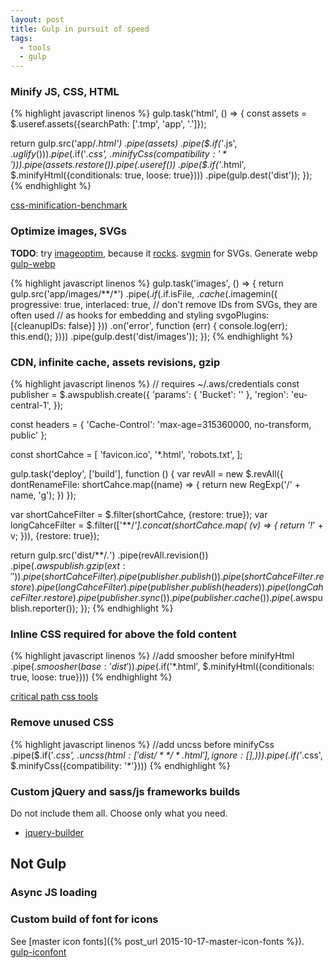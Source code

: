 ```yaml
---
layout: post
title: Gulp in pursuit of speed
tags:
  - tools
  - gulp
---
```


### Minify JS, CSS, HTML

{% highlight javascript linenos %}
gulp.task('html', () => {
  const assets = $.useref.assets({searchPath: ['.tmp', 'app', '.']});

  return gulp.src('app/*.html')
    .pipe(assets)
    .pipe($.if('*.js', $.uglify()))
    .pipe($.if('*.css', $.minifyCss({compatibility: '*'})))
    .pipe(assets.restore())
    .pipe($.useref())
    .pipe($.if('*.html', $.minifyHtml({conditionals: true, loose: true})))
    .pipe(gulp.dest('dist'));
});
{% endhighlight %}

[css-minification-benchmark](http://goalsmashers.github.io/css-minification-benchmark/)


### Optimize images, SVGs

**TODO**: try [imageoptim](https://www.npmjs.com/package/gulp-imageoptim), because it [rocks](https://jamiemason.github.io/ImageOptim-CLI/). [svgmin](https://github.com/ben-eb/gulp-svgmin) for SVGs. Generate webp [gulp-webp](https://github.com/sindresorhus/gulp-webp)

{% highlight javascript linenos %}
gulp.task('images', () => {
  return gulp.src('app/images/**/*')
    .pipe($.if($.if.isFile, $.cache($.imagemin({
      progressive: true,
      interlaced: true,
      // don't remove IDs from SVGs, they are often used
      // as hooks for embedding and styling
      svgoPlugins: [{cleanupIDs: false}]
    }))
    .on('error', function (err) {
      console.log(err);
      this.end();
    })))
    .pipe(gulp.dest('dist/images'));
});
{% endhighlight %}

### CDN, infinite cache, assets revisions, gzip

{% highlight javascript linenos %}
// requires ~/.aws/credentials
const publisher = $.awspublish.create({
  'params': {
    'Bucket': ''
  },
  'region': 'eu-central-1',
});

const headers = {
  'Cache-Control': 'max-age=315360000, no-transform, public'
};

const shortCahce = [
  'favicon.ico',
  '*.html',
  'robots.txt',
];

gulp.task('deploy', ['build'], function () {
  var revAll = new $.revAll({
    dontRenameFile: shortCahce.map((name) => {
      return new RegExp('/' + name, 'g');
    })
  });

  var shortCahceFilter = $.filter(shortCahce, {restore: true});
  var longCahceFilter = $.filter(['**/*'].concat(shortCahce.map( (v) => { return '!*' + v; })), {restore: true});

  return gulp.src('dist/**/*.*')
    .pipe(revAll.revision())
    .pipe($.awspublish.gzip({ ext: '' }))
    .pipe(shortCahceFilter)
    .pipe(publisher.publish())
    .pipe(shortCahceFilter.restore)
    .pipe(longCahceFilter)
    .pipe(publisher.publish(headers))
    .pipe(longCahceFilter.restore)
    .pipe(publisher.sync())
    .pipe(publisher.cache())
    .pipe($.awspublish.reporter());
});
{% endhighlight %}

### Inline CSS required for above the fold content

{% highlight javascript linenos %}
//add smoosher before minifyHtml
.pipe($.smoosher({ base: 'dist' }))
.pipe($.if('*.html', $.minifyHtml({conditionals: true, loose: true})))
{% endhighlight %}

[critical path css tools](https://github.com/addyosmani/critical-path-css-tools)

### Remove unused CSS

{% highlight javascript linenos %}
//add uncss before minifyCss
.pipe($.if('*.css', $.uncss({
  html: ['dist/**/*.html'],
  ignore: [],
})))
.pipe($.if('*.css', $.minifyCss({compatibility: '*'})))
{% endhighlight %}

### Custom jQuery and sass/js frameworks builds

Do not include them all. Choose only what you need.

 - [jquery-builder](http://projects.jga.me/jquery-builder/)

## Not Gulp

### Async JS loading

### Custom build of font for icons

See [master icon fonts]({% post_url 2015-10-17-master-icon-fonts %}). [gulp-iconfont](https://www.npmjs.com/package/gulp-iconfont)

